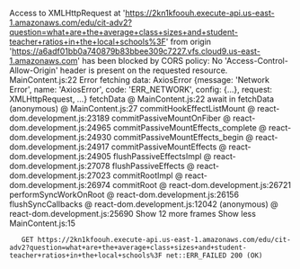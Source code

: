 Access to XMLHttpRequest at 'https://2kn1kfoouh.execute-api.us-east-1.amazonaws.com/edu/cit-adv2?question=what+are+the+average+class+sizes+and+student-teacher+ratios+in+the+local+schools%3F' from origin 'https://a6adf01bb0a740879b83bbee309c7227.vfs.cloud9.us-east-1.amazonaws.com' has been blocked by CORS policy: No 'Access-Control-Allow-Origin' header is present on the requested resource.
MainContent.js:22 Error fetching data: AxiosError {message: 'Network Error', name: 'AxiosError', code: 'ERR_NETWORK', config: {…}, request: XMLHttpRequest, …}
fetchData @ MainContent.js:22
await in fetchData
(anonymous) @ MainContent.js:27
commitHookEffectListMount @ react-dom.development.js:23189
commitPassiveMountOnFiber @ react-dom.development.js:24965
commitPassiveMountEffects_complete @ react-dom.development.js:24930
commitPassiveMountEffects_begin @ react-dom.development.js:24917
commitPassiveMountEffects @ react-dom.development.js:24905
flushPassiveEffectsImpl @ react-dom.development.js:27078
flushPassiveEffects @ react-dom.development.js:27023
commitRootImpl @ react-dom.development.js:26974
commitRoot @ react-dom.development.js:26721
performSyncWorkOnRoot @ react-dom.development.js:26156
flushSyncCallbacks @ react-dom.development.js:12042
(anonymous) @ react-dom.development.js:25690
Show 12 more frames
Show less
MainContent.js:15 
        
        
       GET https://2kn1kfoouh.execute-api.us-east-1.amazonaws.com/edu/cit-adv2?question=what+are+the+average+class+sizes+and+student-teacher+ratios+in+the+local+schools%3F net::ERR_FAILED 200 (OK)
